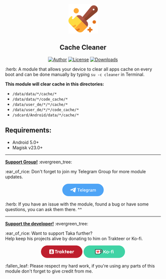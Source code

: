 <div align="center">
    <a href="#" title="Logo"><img src="assets/logo.png" alt="Logo" height="95"></a>
    <h2>Cache Cleaner</h2>
    <a href="https://github.com/takeru-kageyuki"><img src="https://img.shields.io/static/v1?label=author&message=Taka&color=brightgreen" alt="Author"></a>
    <a href="https://github.com/takeru-kageyuki/cache_cleaner/blob/main/LICENSE"><img src="https://img.shields.io/github/license/takeru-kageyuki/cache_cleaner?color=brightgreen" alt="License"></a>
    <a href="https://github.com/takeru-kageyuki/cache_cleaner/releases"><img src="https://img.shields.io/github/downloads/takeru-kageyuki/cache_cleaner/total?color=brightgreen" alt="Downloads"></a>
</div>
<p>:herb: A module that allows your device to clear all apps cache on every boot and can be done manually by typing <code>su -c cleaner</code> in Terminal.</p>
<p><strong>This module will clear cache in this directories:</strong></p>
<ul>
    <li><code>/data/data/*/cache/*</code></li>
    <li><code>/data/data/*/code_cache/*</code></li>
    <li><code>/data/user_de/*/*/cache/*</code></li>
    <li><code>/data/user_de/*/*/code_cache/*</code></li>
    <li><code>/sdcard/Android/data/*/cache/*</code></li>
</ul>
<h2>Requirements:</h2>
<ul>
    <li>Android 5.0+</li>
    <li>Magisk v23.0+</li>
</ul>
<hr>
<p><strong><ins>Support Group!</ins></strong> :evergreen_tree:</p>
<p>:ear_of_rice: Don't forget to join my Telegram Group for more module updates.</p>
<p align="center"><a href="https://t.me/TakaEmpire_Discussion" title="Join my Telegram Group"><img src="assets/telegram.png" alt="Join my Telegram Group" height="40"></a></p>
<p>:herb: If you have an issue with the module, found a bug or have some questions, you can ask them there. ^^</p>
<hr>
<p><strong><ins>Support the developer!</ins></strong> :evergreen_tree:</p>
<p>:ear_of_rice: Want to support Taka further?<br>Help keep his projects alive by donating to him on Trakteer or Ko-fi.</p>
<p align="center">
    <a href="https://trakteer.id/takeru-kageyuki/tip" title="Support me on Trakteer"><img src="assets/trakteer.png" alt="Support me on Trakteer" height="40"></a>
    <a href="https://ko-fi.com/takeru_kageyuki" title="Support me on Ko-fi"><img src="assets/ko-fi.png" alt="Support me on Ko-fi" height="40"></a>
</p>
<p>:fallen_leaf: Please respect my hard work, if you're using any parts of this module don't forget to give credit from me.</p>
